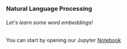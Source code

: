 ### Natural Language Processing

###### Let's learn some word embeddings!

You can start by opening our Jupyter [Notebook](/blob/master/NotebookI.ipynb)
